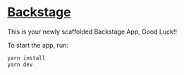 # [Backstage](https://backstage.io)

This is your newly scaffolded Backstage App, Good Luck!!

To start the app, run:

```sh
yarn install
yarn dev
```
